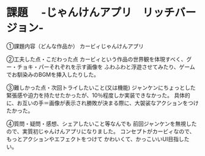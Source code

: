 # 課題　 -じゃんけんアプリ　リッチバージョン-

①課題内容（どんな作品か）
カービィじゃんけんアプリ


②工夫した点・こだわった点
カービィという作品の世界観を体現すべく、グー・チョキ・パーそれぞれを示す画像を
ふわふわと浮遊させてみたり、ゲームでお馴染みのBGMを挿入したりした。


③難しかった点・次回トライしたいこと(又は機能)
ジャンケンにちょっとした緊張感や迫力を持たせたかったが、10％程度しか実装できなかった。
具体的に、お互いの手＝画像が表示され勝敗が決まる際に、大袈裟なアクションをつけたかった。


④質問・疑問・感想、シェアしたいこと等なんでも
前回ジャンケンを無視したので、実質初じゃんけんアプリになりました。
コンセプトがカービィなので、もっとアクションやエフェクトをつけて
かわいくて、かっこいいUI目指したい。
